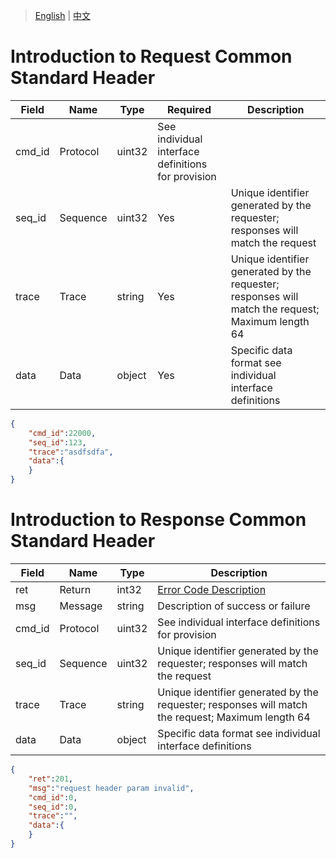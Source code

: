 > [English](./common_standard_header.md) | [中文](./common_standard_header_cn.md)

# Introduction to Request Common Standard Header

| Field   | Name     | Type   | Required                | Description                                         |
| ------- | -------- | ------ | ----------------------- | --------------------------------------------------- |
| cmd_id  | Protocol | uint32 | See individual interface definitions for provision |                                                   |
| seq_id  | Sequence | uint32 | Yes                     | Unique identifier generated by the requester; responses will match the request |
| trace   | Trace    | string | Yes                     | Unique identifier generated by the requester; responses will match the request; Maximum length 64 |
| data    | Data     | object | Yes                     | Specific data format see individual interface definitions |

```json
{
    "cmd_id":22000,
    "seq_id":123,
    "trace":"asdfsdfa",
    "data":{
    }
}
```

# Introduction to Response Common Standard Header

| Field   | Name     | Type   | Description                                         |
| ------- | -------- | ------ | --------------------------------------------------- |
| ret     | Return   | int32  | [Error Code Description](../error_code_description.md) |
| msg     | Message  | string | Description of success or failure                   |
| cmd_id  | Protocol | uint32 | See individual interface definitions for provision |
| seq_id  | Sequence | uint32 | Unique identifier generated by the requester; responses will match the request |
| trace   | Trace    | string | Unique identifier generated by the requester; responses will match the request; Maximum length 64 |
| data    | Data     | object | Specific data format see individual interface definitions |

```json
{
    "ret":201,
    "msg":"request header param invalid",
    "cmd_id":0,
    "seq_id":0,
    "trace":"",
    "data":{
    }    
}

```